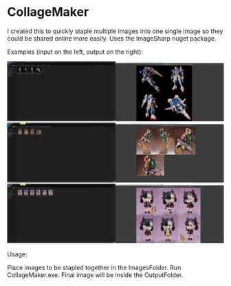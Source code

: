 # CollageMaker
I created this to quickly staple multiple images into one single image so they could be shared online more easily. Uses the ImageSharp nuget package. 

Examples (input on the left, output on the right):

![plot](DuzRC50sv3.png)
![plot](LVZuLh15uI.png)
![plot](nG4RPivNtm.jpg)

Usage: 

Place images to be stapled together in the ImagesFolder. Run CollageMaker.exe. Final image will be inside the OutputFolder.
